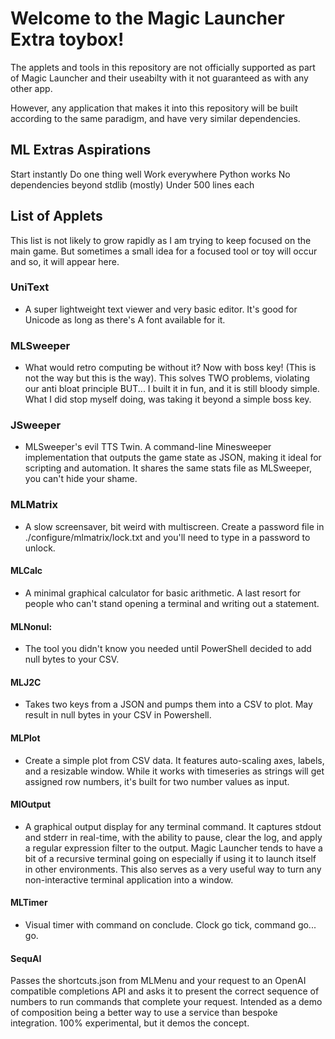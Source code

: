 # Welcome to the Magic Launcher Extra toybox!
The applets and tools in this repository are not officially supported as part of Magic Launcher and their useabilty with it not guaranteed as with any other app.

However, any application that makes it into this repository will be built according to the same paradigm, and have very similar dependencies.

## ML Extras Aspirations

Start instantly
Do one thing well
Work everywhere Python works
No dependencies beyond stdlib (mostly)
Under 500 lines each

## List of Applets

This list is not likely to grow rapidly as I am trying to keep focused on the main game. But sometimes a small idea for a focused tool or toy will occur and so, it will appear here.

### UniText
- A super lightweight text viewer and very basic editor. 
It's good for Unicode as long as there's A font available for it.

### MLSweeper
- What would retro computing be without it? 
Now with boss key! (This is not the way but this is the way).
This solves TWO problems, violating our anti bloat principle BUT...
I built it in fun, and it is still bloody simple. What I did stop myself doing, was taking it beyond a simple boss key.

### JSweeper
- MLSweeper's evil TTS Twin. 
A command-line Minesweeper implementation that outputs the game state as JSON, making it ideal for scripting and automation. 
It shares the same stats file as MLSweeper, you can't hide your shame.

### MLMatrix
- A slow screensaver, bit weird with multiscreen.
Create a password file in ./configure/mlmatrix/lock.txt and you'll need to type in a password to unlock.

#### MLCalc
- A minimal graphical calculator for basic arithmetic.
A last resort for people who can't stand opening a terminal and writing out a statement.

#### MLNonul: 
- The tool you didn't know you needed until PowerShell decided to add null bytes to your CSV.

#### MLJ2C
- Takes two keys from a JSON and pumps them into a CSV to plot. May result in null bytes in your CSV in Powershell.

#### MLPlot
- Create a simple plot from CSV data. It features auto-scaling axes, labels, and a resizable window.
While it works with timeseries as strings will get assigned row numbers, it's built for two number values as input.

#### MlOutput
- A graphical output display for any terminal command. It captures stdout and stderr in real-time, with the ability to pause, clear the log, and apply a regular expression filter to the output.
Magic Launcher tends to have a bit of a recursive terminal going on especially if using it to launch itself in other environments.
This also serves as a very useful way to turn any non-interactive terminal application into a window.

#### MLTimer
- Visual timer with command on conclude.
Clock go tick, command go... go.

#### SequAI
Passes the shortcuts.json from MLMenu and your request to an OpenAI compatible completions API and asks it to present the correct sequence of numbers to run commands that complete your request.
Intended as a demo of composition being a better way to use a service than bespoke integration.
100% experimental, but it demos the concept.